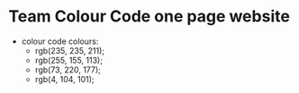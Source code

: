 # Team Colour Code one page website

* colour code colours:
  * rgb(235, 235, 211);
  * rgb(255, 155, 113);
  * rgb(73, 220, 177);
  * rgb(4, 104, 101);
